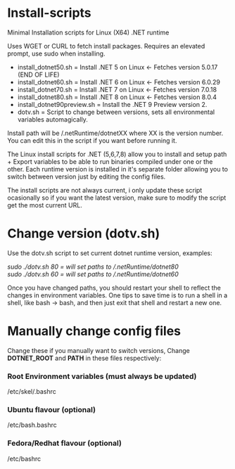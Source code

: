 # Install-scripts
Minimal Installation scripts for Linux (X64) .NET runtime

Uses WGET or CURL to fetch install packages. Requires an elevated prompt, use sudo when installing.

- install_dotnet50.sh = Install .NET 5 on Linux  <- Fetches version 5.0.17 (END OF LIFE)
- install_dotnet60.sh = Install .NET 6 on Linux  <- Fetches version 6.0.29
- install_dotnet70.sh = Install .NET 7 on Linux  <- Fetches version 7.0.18
- install_dotnet80.sh = Install .NET 8 on Linux  <- Fetches version 8.0.4
- install_dotnet90preview.sh = Install the .NET 9 Preview version 2.
- dotv.sh = Script to change between versions, sets all environmental variables automagically.

Install path will be /.netRuntime/dotnetXX where XX is the version number. You can edit this in the script if you want before running it.

The Linux install scripts for .NET (5,6,7,8) allow you to install and setup path +  Export variables to be able to run binaries compiled under one or the other.
Each runtime version is installed in it's separate folder allowing you to switch between version just by editing the config files.

The install scripts are not always current, i only update these script ocasionally so if you want the latest version, make sure to modify the script get the most current URL.


# Change version (dotv.sh)
Use the dotv.sh script to set current dotnet runtime version, examples:

_sudo ./dotv.sh 80   = will set paths to /.netRuntime/dotnet80<br>
sudo ./dotv.sh 60   = will set paths to /.netRuntime/dotnet60_

Once you have changed paths, you should restart your shell to reflect the changes in environment variables.
One tips to save time is to run a shell in a shell, like bash -> bash, and then just exit that shell and restart a new one.


# Manually change config files
Change these if you manually want to switch versions, Change **DOTNET_ROOT** and **PATH** in these files respectively:

### Root Environment variables (must always be updated)
/etc/skel/.bashrc

### Ubuntu flavour (optional)
/etc/bash.bashrc

### Fedora/Redhat flavour (optional)
/etc/bashrc 
